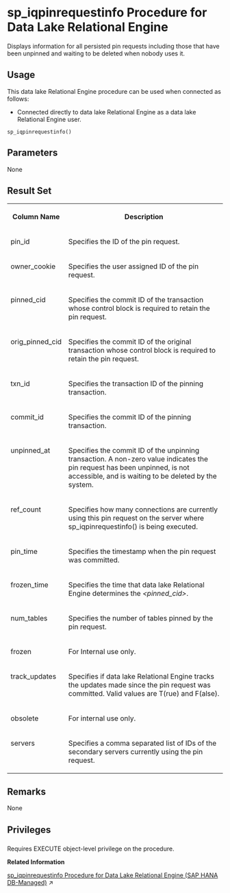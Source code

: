 <!-- loiod7eb871b0ea94bc9a20dc8a35a7d08c7 -->

# sp\_iqpinrequestinfo Procedure for Data Lake Relational Engine

Displays information for all persisted pin requests including those that have been unpinned and waiting to be deleted when nobody uses it.



<a name="loiod7eb871b0ea94bc9a20dc8a35a7d08c7__section_umy_gqn_14b"/>

## Usage

This data lake Relational Engine procedure can be used when connected as follows:

-   Connected directly to data lake Relational Engine as a data lake Relational Engine user.



```
sp_iqpinrequestinfo()
```



<a name="loiod7eb871b0ea94bc9a20dc8a35a7d08c7__iqpinrequestinfo_param1"/>

## Parameters

None



<a name="loiod7eb871b0ea94bc9a20dc8a35a7d08c7__iqpinrequestinfo_results1"/>

## Result Set


<table>
<tr>
<th valign="top">

Column Name

</th>
<th valign="top">

Description

</th>
</tr>
<tr>
<td valign="top">

pin\_id

</td>
<td valign="top">

Specifies the ID of the pin request.

</td>
</tr>
<tr>
<td valign="top">

owner\_cookie

</td>
<td valign="top">

Specifies the user assigned ID of the pin request.

</td>
</tr>
<tr>
<td valign="top">

pinned\_cid

</td>
<td valign="top">

Specifies the commit ID of the transaction whose control block is required to retain the pin request.

</td>
</tr>
<tr>
<td valign="top">

orig\_pinned\_cid

</td>
<td valign="top">

Specifies the commit ID of the original transaction whose control block is required to retain the pin request.

</td>
</tr>
<tr>
<td valign="top">

txn\_id

</td>
<td valign="top">

Specifies the transaction ID of the pinning transaction.

</td>
</tr>
<tr>
<td valign="top">

commit\_id

</td>
<td valign="top">

Specifies the commit ID of the pinning transaction.

</td>
</tr>
<tr>
<td valign="top">

unpinned\_at

</td>
<td valign="top">

Specifies the commit ID of the unpinning transaction. A non-zero value indicates the pin request has been unpinned, is not accessible, and is waiting to be deleted by the system.

</td>
</tr>
<tr>
<td valign="top">

ref\_count

</td>
<td valign="top">

Specifies how many connections are currently using this pin request on the server where sp\_iqpinrequestinfo\(\) is being executed.

</td>
</tr>
<tr>
<td valign="top">

pin\_time

</td>
<td valign="top">

Specifies the timestamp when the pin request was committed.

</td>
</tr>
<tr>
<td valign="top">

frozen\_time

</td>
<td valign="top">

Specifies the time that data lake Relational Engine determines the *<pinned\_cid\>*.

</td>
</tr>
<tr>
<td valign="top">

num\_tables

</td>
<td valign="top">

Specifies the number of tables pinned by the pin request.

</td>
</tr>
<tr>
<td valign="top">

frozen

</td>
<td valign="top">

For Internal use only.

</td>
</tr>
<tr>
<td valign="top">

track\_updates

</td>
<td valign="top">

Specifies if data lake Relational Engine tracks the updates made since the pin request was committed. Valid values are T\(rue\) and F\(alse\).

</td>
</tr>
<tr>
<td valign="top">

obsolete

</td>
<td valign="top">

For internal use only.

</td>
</tr>
<tr>
<td valign="top">

servers

</td>
<td valign="top">

Specifies a comma separated list of IDs of the secondary servers currently using the pin request.

</td>
</tr>
</table>



<a name="loiod7eb871b0ea94bc9a20dc8a35a7d08c7__iqpinrequestinfo_remarks1"/>

## Remarks

None



<a name="loiod7eb871b0ea94bc9a20dc8a35a7d08c7__iqpinrequestinfo_priv1"/>

## Privileges



### 

Requires EXECUTE object-level privilege on the procedure.

**Related Information**  


[sp_iqpinrequestinfo Procedure for Data Lake Relational Engine (SAP HANA DB-Managed)](https://help.sap.com/viewer/a898e08b84f21015969fa437e89860c8/2024_1_QRC/en-US/bb623feb1ed64078904a91ea30f70d98.html "Displays information for all persisted pin requests including those that have been unpinned and waiting to be deleted when nobody uses it.") :arrow_upper_right:

